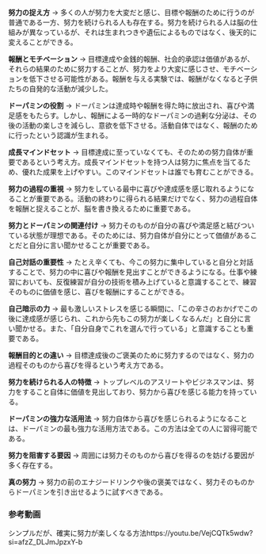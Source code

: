 **努力の捉え方** → 多くの人が努力を大変だと感じ、目標や報酬のために行うのが普通である一方、努力を続けられる人も存在する。努力を続けられる人は脳の仕組みが異なっているが、それは生まれつきや遺伝によるものではなく、後天的に変えることができる。

**報酬とモチベーション** → 目標達成や金銭的報酬、社会的承認は価値があるが、それらの結果のために努力することが、努力をより大変に感じさせ、モチベーションを低下させる可能性がある。報酬を与える実験では、報酬がなくなると子供たちの自発的な活動が減少した。

**ドーパミンの役割** → ドーパミンは達成時や報酬を得た時に放出され、喜びや満足感をもたらす。しかし、報酬による一時的なドーパミンの過剰な分泌は、その後の活動の楽しさを減らし、意欲を低下させる。活動自体ではなく、報酬のために行ったという認識が生まれる。

**成長マインドセット** → 目標達成に至っていなくても、そのための努力自体が重要であるという考え方。成長マインドセットを持つ人は努力に焦点を当てるため、優れた成果を上げやすい。このマインドセットは誰でも育むことができる。

**努力の過程の重視** → 努力をしている最中に喜びや達成感を感じ取れるようになることが重要である。活動の終わりに得られる結果だけでなく、努力の過程自体を報酬と捉えることが、脳を書き換えるために重要である。

**努力とドーパミンの関連付け** → 努力そのものが自分の喜びや満足感と結びついている状態が理想である。そのためには、努力自体が自分にとって価値があることだと自分に言い聞かせることが重要である。

**自己対話の重要性** → たとえ辛くても、今この努力に集中していると自分と対話することで、努力の中に喜びや報酬を見出すことができるようになる。仕事や練習においても、反復練習が自分の技術を積み上げていると意識することで、練習そのものに価値を感じ、喜びを報酬にすることができる。

**自己暗示の力** → 最も激しいストレスを感じる瞬間に、「この辛さのおかげでこの後に達成感が感じられ、これから先もこの努力が楽しくなるんだ」と自分に言い聞かせる。また、「自分自身でこれを選んで行っている」と意識することも重要である。

**報酬目的との違い** → 目標達成後のご褒美のために努力するのではなく、努力の過程そのものから喜びを得るという考え方である。

**努力を続けられる人の特徴** → トップレベルのアスリートやビジネスマンは、努力をすること自体に価値を見出しており、努力から喜びを感じる能力を持っている。

**ドーパミンの強力な活用法** → 努力自体から喜びを感じられるようになることは、ドーパミンの最も強力な活用方法である。この方法は全ての人に習得可能である。

**努力を阻害する要因** → 周囲には努力そのものから喜びを得るのを妨げる要因が多く存在する。

**真の努力** → 努力の前のエナジードリンクや後の褒美ではなく、努力そのものからドーパミンを引き出せるように試すべきである。  
  
### 参考動画
シンプルだが、確実に努力が楽しくなる方法https://youtu.be/VejCQTk5wdw?si=afzZ_DLJmJpzxY-b
